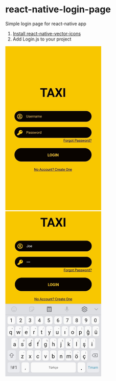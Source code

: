 # react-native-login-page
Simple login page for react-native app

1. [Install react-native-vector-icons](https://github.com/oblador/react-native-vector-icons#installation)
2. Add Login.js to your project

<div style:{display:"inline-flex"}>
<img src="https://github.com/bk52/react-native-login-page/blob/main/App-1.jpg"  width="300px">
<img src="https://github.com/bk52/react-native-login-page/blob/main/App-2.jpg"  width="300px">
</div>
